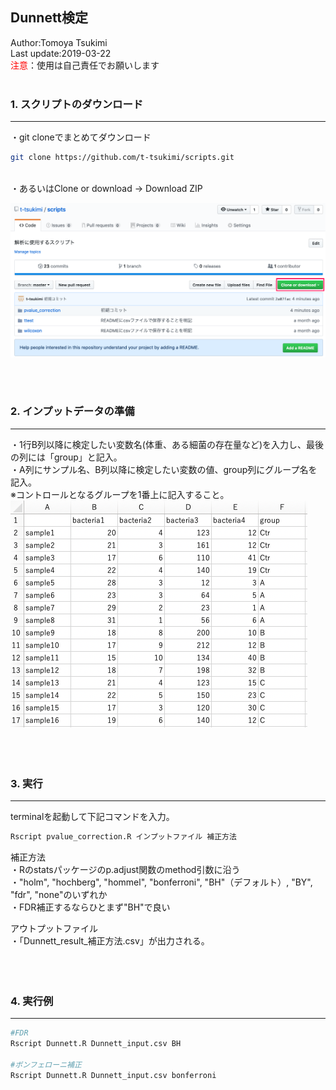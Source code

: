 ## Dunnett検定
Author:Tomoya Tsukimi  
Last update:2019-03-22  
<font color="red">注意</font>：使用は自己責任でお願いします  
<br />  

### 1. スクリプトのダウンロード
---
・git cloneでまとめてダウンロード
```sh
git clone https://github.com/t-tsukimi/scripts.git
```
<br />
・あるいはClone or download -> Download ZIP  

![](https://github.com/t-tsukimi/scripts/blob/master/pvalue_correction/image/download_script.png)  

<br />  
<br />  

### 2. インプットデータの準備  
---
・1行B列以降に検定したい変数名(体重、ある細菌の存在量など)を入力し、最後の列には「group」と記入。  
・A列にサンプル名、B列以降に検定したい変数の値、group列にグループ名を記入。  
※コントロールとなるグループを1番上に記入すること。  
![](https://github.com/t-tsukimi/scripts/blob/master/Dunnett/image/Dunnett_input.png)  
<br />  
<br />  



### 3. 実行
---
terminalを起動して下記コマンドを入力。
```sh
Rscript pvalue_correction.R インプットファイル 補正方法
```
補正方法  
・Rのstatsパッケージのp.adjust関数のmethod引数に沿う  
・"holm", "hochberg", "hommel", "bonferroni", "BH"（デフォルト）, "BY", "fdr", "none"のいずれか  
・FDR補正するならひとまず"BH"で良い  

アウトプットファイル  
・「Dunnett_result_補正方法.csv」が出力される。  
<br />  
<br />  

### 4. 実行例
---
```sh
#FDR
Rscript Dunnett.R Dunnett_input.csv BH

#ボンフェローニ補正
Rscript Dunnett.R Dunnett_input.csv bonferroni
```
